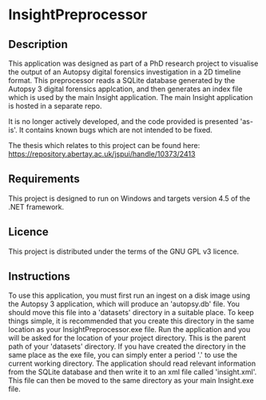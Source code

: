 InsightPreprocessor
===================

Description
-----------

This application was designed as part of a PhD research project to visualise the output of an Autopsy digital forensics investigation in a 2D timeline format.
This preprocessor reads a SQLite database generated by the Autopsy 3 digital forensics applcation, and then generates an index file which is used by the main Insight application.
The main Insight application is hosted in a separate repo.

It is no longer actively developed, and the code provided is presented 'as-is'. It contains known bugs which are not intended to be fixed.

The thesis which relates to this project can be found here:
https://repository.abertay.ac.uk/jspui/handle/10373/2413


Requirements
------------

This project is designed to run on Windows and targets version 4.5 of the .NET framework.


Licence
-------

This project is distributed under the terms of the GNU GPL v3 licence.


Instructions
------------

To use this application, you must first run an ingest on a disk image using the Autopsy 3 application, which will produce an 'autopsy.db' file.
You should move this file into a 'datasets' directory in a suitable place. To keep things simple, it is recommended that you create this directory in the same location as your InsightPreprocessor.exe file.
Run the application and you will be asked for the location of your project directory. This is the parent path of your 'datasets' directory. If you have created the directory in the same place as the exe file, you can simply enter a period '.' to use the current working directory.
The application should read relevant information from the SQLite database and then write it to an xml file called 'insight.xml'.
This file can then be moved to the same directory as your main Insight.exe file.

